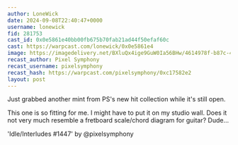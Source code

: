 ```yaml
---
author: LoneWick
date: 2024-09-08T22:40:47+0000
username: lonewick
fid: 281753
cast_id: 0x0e5861e40bb00fb675b70fab21ad44f50efaf60c
cast: https://warpcast.com/lonewick/0x0e5861e4
image: https://imagedelivery.net/BXluQx4ige9GuW0Ia56BHw/4614978f-b87c-4017-5831-914a8b885500/original
recast_author: Pixel Symphony
recast_username: pixelsymphony
recast_hash: https://warpcast.com/pixelsymphony/0xc17582e2
layout: post
---
```

Just grabbed another mint from PS's new hit collection while it's still open.  
  
This one is so fitting for me. I might have to put it on my studio wall. Does it not very much resemble a fretboard scale/chord diagram for guitar? Dude...  
  
'Idle/Interludes #1447' by @pixelsymphony  

<img src='https://imagedelivery.net/BXluQx4ige9GuW0Ia56BHw/4614978f-b87c-4017-5831-914a8b885500/original' alt='' referrerpolicy='no-referrer'/>